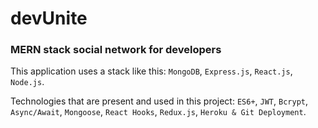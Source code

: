 # devUnite
### MERN stack social network for developers

This application uses a stack like this:
 `MongoDB`,
 `Express.js`, 
 `React.js`, 
 `Node.js`.
 
Technologies that are present and used in this project: 
 `ES6+`, 
 `JWT`, 
 `Bcrypt`, 
 `Async/Await`,
 `Mongoose`,
 `React Hooks`,
 `Redux.js`,
 `Heroku & Git Deployment`.
